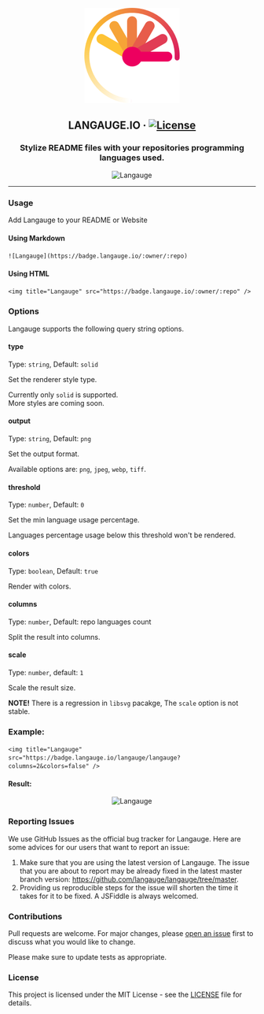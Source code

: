 <p align="center">
    <img title="langauge" src="https://raw.githubusercontent.com/langauge/langauge/master/assets/langauge_logo.png"/>
</p>
<h2 align="center">
LANGAUGE.IO &middot; <a href="https://github.com/langauge/langauge/blob/master/LICENSE"><img title="License" src="https://img.shields.io/badge/license-MIT-blue.svg"></a>
</h2>
<h3 align="center">
Stylize README files with your repositories programming languages used.
</h3>
<p align="center">
<img title="Langauge" src="https://badge.langauge.io/langauge/langauge" />
</p>

---

### Usage

Add Langauge to your README or Website

#### Using Markdown

`![Langauge](https://badge.langauge.io/:owner/:repo)`

#### Using HTML

`<img title="Langauge" src="https://badge.langauge.io/:owner/:repo" />`

### Options

Langauge supports the following query string options.

#### type

Type: `string`, Default: `solid`

Set the renderer style type.

Currently only `solid` is supported.  
More styles are coming soon.

#### output

Type: `string`, Default: `png`

Set the output format.

Available options are: `png`, `jpeg`, `webp`, `tiff`.

#### threshold

Type: `number`, Default: `0`

Set the min language usage percentage.

Languages percentage usage below this threshold won't be rendered.

#### colors

Type: `boolean`, Default: `true`

Render with colors.

#### columns

Type: `number`, Default: repo languages count

Split the result into columns.

#### scale

Type: `number`, default: `1`

Scale the result size.

**NOTE!** There is a regression in `libsvg` pacakge, The `scale` option is not stable.

### Example:

`<img title="Langauge" src="https://badge.langauge.io/langauge/langauge?columns=2&colors=false" />`

#### Result:

<p align="center">
<img title="Langauge" src="https://badge.langauge.io/langauge/langauge?columns=2&colors=false" />
</p>

### Reporting Issues

We use GitHub Issues as the official bug tracker for Langauge. Here are some advices for our users that want to report an issue:

1. Make sure that you are using the latest version of Langauge. The issue that you are about to report may be already fixed in the latest master branch version: https://github.com/langauge/langauge/tree/master.
2. Providing us reproducible steps for the issue will shorten the time it takes for it to be fixed. A JSFiddle is always welcomed.

### Contributions

Pull requests are welcome. For major changes, please [open an issue](https://github.com/langauge/langauge/issues/new/choose) first to discuss what you would like to change.

Please make sure to update tests as appropriate.

### License

This project is licensed under the MIT License - see the [LICENSE](LICENSE) file for details.